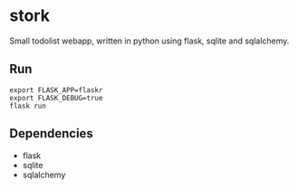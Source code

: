 # stork
Small todolist webapp, written in python using flask, sqlite and sqlalchemy.

## Run
```
export FLASK_APP=flaskr
export FLASK_DEBUG=true
flask run
```

## Dependencies
- flask
- sqlite
- sqlalchemy
